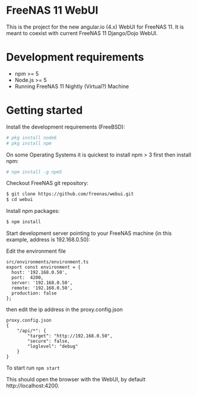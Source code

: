 FreeNAS 11 WebUI
================

This is the project for the new angular.io (4.x) WebUI for FreeNAS 11. It is meant to coexist with current FreeNAS 11 Django/Dojo WebUI.

# Development requirements

  - npm >= 5
  - Node.js >= 5
  - Running FreeNAS 11 Nightly (Virtual?) Machine


# Getting started

Install the development requirements (FreeBSD):

```sh
# pkg install node6
# pkg install npm
```

On some Operating Systems it is quickest to install npm > 3 first then install npm:

```sh
# npm install -g npm5
```

Checkout FreeNAS git repository:

```sh
$ git clone https://github.com/freenas/webui.git
$ cd webui
```

Install npm packages:

```sh
$ npm install
```

Start development server pointing to your FreeNAS machine (in this example, address is 192.168.0.50):

Edit the environment file
```
src/environments/environment.ts
export const environment = {
  host: '192.168.0.50',
  port:  4200,
  server: '192.168.0.50',
  remote: '192.168.0.50',
  production: false
};
```
then edit the ip address in the proxy.config.json
```
proxy.config.json
{
    "/api/*": {
        "target": "http://192.168.0.50",
        "secure": false,
        "loglevel": "debug"
    }
}
```

To start run
```npm start```


This should open the browser with the WebUI, by default http://localhost:4200.
